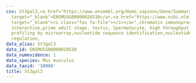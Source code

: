 ```yaml
---
csv: St3gal3,<a href="https://www.ensembl.org/Homo_sapiens/Gene/Summary?db=core;g=ENSMUSG00000028538"
  target="_blank">ENSMUSG00000028538</a>,<a href="https://www.ncbi.nlm.nih.gov/pubmed/23834426"
  target="_blank"><i class="fas fa-file"></i></a>",chromatin immunoprecipitation assay,direct
  interaction,prime adult stage, testis, Spermatocyte, high throughput transcription
  profiling by microarray,nucleotide sequence identification,nucleotide sequence identification,transcriptional
  regulation,
data_alias: St3gal3
data_id: ENSMUSG00000028538
data_numevidence: 1
data_species: Mus musculus
data_taxid: '10090'
title: St3gal3
---
```

